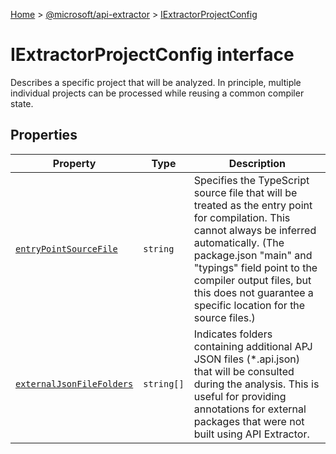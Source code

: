 [Home](./index) &gt; [@microsoft/api-extractor](api-extractor.md) &gt; [IExtractorProjectConfig](api-extractor.iextractorprojectconfig.md)

# IExtractorProjectConfig interface

Describes a specific project that will be analyzed. In principle, multiple individual projects can be processed while reusing a common compiler state.

## Properties

|  Property | Type | Description |
|  --- | --- | --- |
|  [`entryPointSourceFile`](api-extractor.iextractorprojectconfig.entrypointsourcefile.md) | `string` | Specifies the TypeScript source file that will be treated as the entry point for compilation. This cannot always be inferred automatically. (The package.json "main" and "typings" field point to the compiler output files, but this does not guarantee a specific location for the source files.) |
|  [`externalJsonFileFolders`](api-extractor.iextractorprojectconfig.externaljsonfilefolders.md) | `string[]` | Indicates folders containing additional APJ JSON files (\*.api.json) that will be consulted during the analysis. This is useful for providing annotations for external packages that were not built using API Extractor. |


